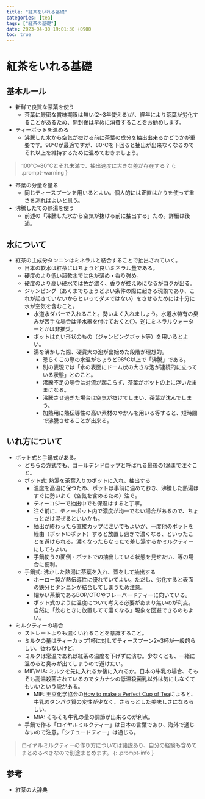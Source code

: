 ```yaml
---
title: "紅茶をいれる基礎"
categories: [tea]
tags: ["紅茶の基礎"]
date: 2023-04-30 19:01:30 +0900
toc: true
---
```


# 紅茶をいれる基礎

## 基本ルール
- 新鮮で良質な茶葉を使う
  - 茶葉に厳密な賞味期限は無い(2~3年使える)が、経年により茶葉が劣化することがあるため、開封後は早めに消費することをお勧めします。
- ティーポットを温める
  - 沸騰した水から空気が抜ける前に茶葉の成分を抽出出来るかどうかが重要です。98℃が最適ですが、80℃を下回ると抽出が出来なくなるのでそれ以上を維持するために温めておきましょう。

> 100℃~80℃とそれ未満で、抽出速度に大きな差が存在する？
{: .prompt-warning }

- 茶葉の分量を量る
  - 同じティースプーンを用いるとよい。個人的には正直はかりを使って重さを測ればよいと思う。
- 沸騰したての熱湯を使う
  - 前述の「沸騰した水から空気が抜ける前に抽出する」ため。詳細は後述。

## 水について
- 紅茶の主成分タンニンはミネラルと結合することで抽出されていく。
  - 日本の軟水は紅茶にはちょうど良いミネラル量である。
  - 硬度のより低い超軟水では色が薄め・香り強め。
  - 硬度のより高い硬水では色が濃く、香りが控えめになるがコクが出る。
  - ジャンピング（あくまでちょうどよい条件の際に起きる現象であり、これが起きていないからといってダメではない）をさせるためには十分に水が空気を含むこと。
    - 水道水ダバーで入れること。勢いよく入れましょう。水道水特有の臭みが苦手な場合は浄水器を付けておくと〇。逆にミネラルウォーターとかは非推奨。
    - ポットは丸い形状のもの（ジャンピングポット等）を用いるとよい。
    - 湯を沸かした際、硬貨大の泡が出始めた段階が理想的。
      - 恐らくこの際の水温がちょうど98℃以上で「沸騰」である。
      - 別の表現では「水の表面にドーム状の大きな泡が連続的に立っている状態」とのこと。
      - 沸騰不足の場合は対流が起こらず、茶葉がポットの上に浮いたままになる。
      - 沸騰させ過ぎた場合は空気が抜けてしまい、茶葉が沈んでしまう。
      - 加熱用に熱伝導性の高い素材のやかんを用いる等すると、短時間で沸騰させることが出来る。

## いれ方について
- ポット式と手鍋式がある。
  - どちらの方式でも、ゴールデンドロップと呼ばれる最後の1滴まで注ぐこと。
  - ポット式: 熱湯を茶葉入りのポットに入れ、抽出する
    - 温度を高温に保つため、ポットは事前に温めておき、沸騰した熱湯はすぐに勢いよく（空気を含めるため）注ぐ。
    - ティーコジーで抽出中でも保温はすると丁寧。
    - 注ぐ前に、ティーポット内で濃度が均一でない場合があるので、ちょっとだけ混ぜるといいかも。
    - 抽出が終わったら直接カップに注いでもよいが、一度他のポットを経由（ポットtoポット）すると放置し過ぎで濃くなる、といったことを避けられる。濃くなったらなったで差し湯するかミルクティーにしてもよい。
    - 手鍋使うの面倒・ポットでの抽出している状態を見せたい、等の場合に便利。
  - 手鍋式: 沸かした熱湯に茶葉を入れ、蓋をして抽出する
    - ホーロー製が熱伝導性に優れていてよい。ただし、劣化すると表面の鉄分とタンニンが結合してしまうため注意。
    - 細かい茶葉であるBOP/CTCやフレーバードティーに向いている。
    - ポット式のように温度について考える必要があまり無いのが利点。自然に「飲むときに放置してて濃くなる」現象を回避できるのもよい。
- ミルクティーの場合
  - ストレートよりも濃くいれることを意識すること。
  - ミルクの量はティーカップ1杯に対してティースプーン2~3杯が一般的らしい。従わないけど。
  - ミルクは常温であれば紅茶の温度を下げずに済む。少なくとも、一緒に温めると臭みが出てしまうので避けたい。
  - MIF/MIA: ミルクを先に入れるか後に入れるか。日本の牛乳の場合、そもそも高温殺菌されているのでタカナシの低温殺菌乳以外は気にしなくてもいいという説がある。
    - MIF: 王立化学協会の[How to make a Perfect Cup of Tea](https://cdn.zmescience.com/wp-content/uploads/2017/11/RSC-tea-guidelines.pdf)によると、牛乳のタンパク質の変性が少なく、さらっとした美味しさになるらしい。
    - MIA: そもそも牛乳の量の調節が出来るのが利点。
  - 手鍋で作る「ロイヤルミルクティー」は日本の言葉であり、海外で通じないので注意。「シチュードティー」は通じる。

> ロイヤルミルクティーの作り方については諸説あり、自分の経験も含めてまとめるべきなので別途まとめます。
{: .prompt-info }




## 参考
- 紅茶の大辞典

